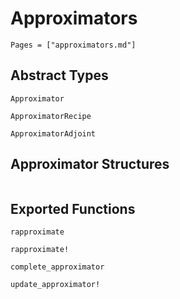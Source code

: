 # Approximators 
```@contents
Pages = ["approximators.md"]
```

## Abstract Types
```@docs
Approximator

ApproximatorRecipe

ApproximatorAdjoint
```

## Approximator Structures
```@docs

```

## Exported Functions
```@docs
rapproximate

rapproximate!

complete_approximator

update_approximator!
```
